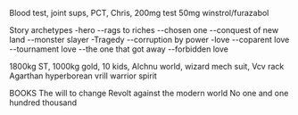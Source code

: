 Blood test, joint sups, PCT, Chris, 
200mg test 50mg winstrol/furazabol 

Story archetypes 
-hero
--rags to riches 
--chosen one 
--conquest of new land 
--monster slayer 
-Tragedy 
--corruption by power 
-love 
--coparent love 
--tournament love 
--the one that got away 
--forbidden love 

1800kg ST, 1000kg gold, 10 kids, Alchnu world, wizard mech suit, 
Vcv rack 
Agarthan hyperborean vrill warrior spirit

BOOKS
The will to change 
Revolt against the modern world
No one and one hundred thousand 

